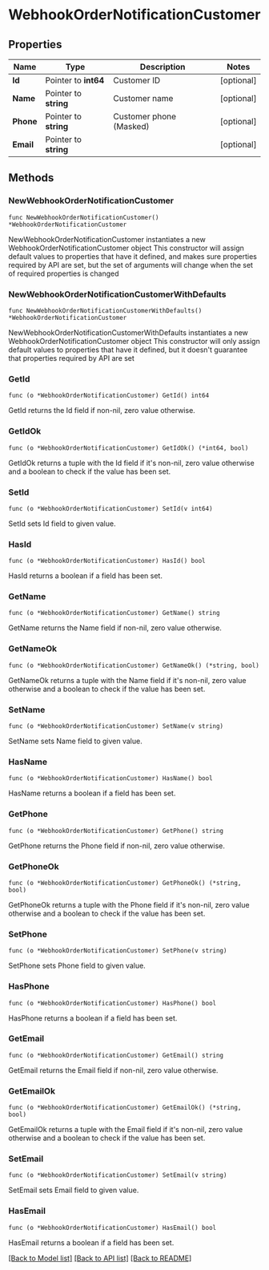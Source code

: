 # WebhookOrderNotificationCustomer

## Properties

Name | Type | Description | Notes
------------ | ------------- | ------------- | -------------
**Id** | Pointer to **int64** | Customer ID | [optional] 
**Name** | Pointer to **string** | Customer name | [optional] 
**Phone** | Pointer to **string** | Customer phone (Masked) | [optional] 
**Email** | Pointer to **string** |  | [optional] 

## Methods

### NewWebhookOrderNotificationCustomer

`func NewWebhookOrderNotificationCustomer() *WebhookOrderNotificationCustomer`

NewWebhookOrderNotificationCustomer instantiates a new WebhookOrderNotificationCustomer object
This constructor will assign default values to properties that have it defined,
and makes sure properties required by API are set, but the set of arguments
will change when the set of required properties is changed

### NewWebhookOrderNotificationCustomerWithDefaults

`func NewWebhookOrderNotificationCustomerWithDefaults() *WebhookOrderNotificationCustomer`

NewWebhookOrderNotificationCustomerWithDefaults instantiates a new WebhookOrderNotificationCustomer object
This constructor will only assign default values to properties that have it defined,
but it doesn't guarantee that properties required by API are set

### GetId

`func (o *WebhookOrderNotificationCustomer) GetId() int64`

GetId returns the Id field if non-nil, zero value otherwise.

### GetIdOk

`func (o *WebhookOrderNotificationCustomer) GetIdOk() (*int64, bool)`

GetIdOk returns a tuple with the Id field if it's non-nil, zero value otherwise
and a boolean to check if the value has been set.

### SetId

`func (o *WebhookOrderNotificationCustomer) SetId(v int64)`

SetId sets Id field to given value.

### HasId

`func (o *WebhookOrderNotificationCustomer) HasId() bool`

HasId returns a boolean if a field has been set.

### GetName

`func (o *WebhookOrderNotificationCustomer) GetName() string`

GetName returns the Name field if non-nil, zero value otherwise.

### GetNameOk

`func (o *WebhookOrderNotificationCustomer) GetNameOk() (*string, bool)`

GetNameOk returns a tuple with the Name field if it's non-nil, zero value otherwise
and a boolean to check if the value has been set.

### SetName

`func (o *WebhookOrderNotificationCustomer) SetName(v string)`

SetName sets Name field to given value.

### HasName

`func (o *WebhookOrderNotificationCustomer) HasName() bool`

HasName returns a boolean if a field has been set.

### GetPhone

`func (o *WebhookOrderNotificationCustomer) GetPhone() string`

GetPhone returns the Phone field if non-nil, zero value otherwise.

### GetPhoneOk

`func (o *WebhookOrderNotificationCustomer) GetPhoneOk() (*string, bool)`

GetPhoneOk returns a tuple with the Phone field if it's non-nil, zero value otherwise
and a boolean to check if the value has been set.

### SetPhone

`func (o *WebhookOrderNotificationCustomer) SetPhone(v string)`

SetPhone sets Phone field to given value.

### HasPhone

`func (o *WebhookOrderNotificationCustomer) HasPhone() bool`

HasPhone returns a boolean if a field has been set.

### GetEmail

`func (o *WebhookOrderNotificationCustomer) GetEmail() string`

GetEmail returns the Email field if non-nil, zero value otherwise.

### GetEmailOk

`func (o *WebhookOrderNotificationCustomer) GetEmailOk() (*string, bool)`

GetEmailOk returns a tuple with the Email field if it's non-nil, zero value otherwise
and a boolean to check if the value has been set.

### SetEmail

`func (o *WebhookOrderNotificationCustomer) SetEmail(v string)`

SetEmail sets Email field to given value.

### HasEmail

`func (o *WebhookOrderNotificationCustomer) HasEmail() bool`

HasEmail returns a boolean if a field has been set.


[[Back to Model list]](../README.md#documentation-for-models) [[Back to API list]](../README.md#documentation-for-api-endpoints) [[Back to README]](../README.md)


